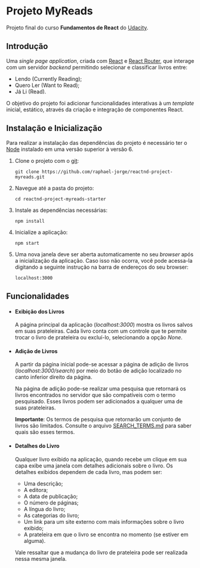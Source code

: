 # Projeto MyReads

Projeto final do curso **Fundamentos de React** do [Udacity](https://br.udacity.com/).

## Introdução

Uma _single page application_, criada com [React](https://reactjs.org/) e [React Router](https://reacttraining.com/react-router/), que interage com um servidor _backend_ permitindo selecionar e classificar livros entre:

  * Lendo (Currently Reading);
  * Quero Ler (Want to Read);
  * Já Li (Read).

O objetivo do projeto foi adicionar funcionalidades interativas à um _template_ inicial, estático, através da criação e integração de componentes React.

## Instalação e Inicialização

Para realizar a instalação das dependências do projeto é necessário ter o [Node](https://nodejs.org/en/) instalado em uma versão superior à versão 6.

  1. Clone o projeto com o [git](https://git-scm.com/):

      `git clone https://github.com/raphael-jorge/reactnd-project-myreads.git`

  2. Navegue até a pasta do projeto:

      `cd reactnd-project-myreads-starter`

  3. Instale as dependências necessárias:

      `npm install`

  4. Inicialize a aplicação:

      `npm start`

  5. Uma nova janela deve ser aberta automaticamente no seu _browser_ após a inicialização da aplicação. Caso isso não ocorra, você pode acessa-la digitando a seguinte instrução na barra de endereços do seu browser:

      `localhost:3000`

## Funcionalidades

  * #### Exibição dos Livros

    A página principal da aplicação (_localhost:3000_) mostra os livros salvos em suas prateleiras. Cada livro conta com um controle que te permite trocar o livro de prateleira ou excluí-lo, selecionando a opção _None_.

  * #### Adição de Livros

    A partir da página inicial pode-se acessar a página de adição de livros (_localhost:3000/search_) por meio do botão de adição localizado no canto inferior direito da página.

    Na página de adição pode-se realizar uma pesquisa que retornará os livros encontrados no servidor que são compatíveis com o termo pesquisado. Esses livros podem ser adicionados a qualquer uma de suas prateleiras.

    **Importante**: Os termos de pesquisa que retornarão um conjunto de livros são limitados. Consulte o arquivo [SEARCH_TERMS.md](./SEARCH_TERMS.md) para saber quais são esses termos.

  * #### Detalhes do Livro

    Qualquer livro exibido na aplicação, quando recebe um clique em sua capa exibe uma janela com detalhes adicionais sobre o livro. Os detalhes exibidos dependem de cada livro, mas podem ser:

      - Uma descrição;
      - A editora;
      - A data de publicação;
      - O número de páginas;
      - A língua do livro;
      - As categorias do livro;
      - Um link para um site externo com mais informações sobre o livro exibido;
      - A prateleira em que o livro se encontra no momento (se estiver em alguma).

    Vale ressaltar que a mudança do livro de prateleira pode ser realizada nessa mesma janela.
